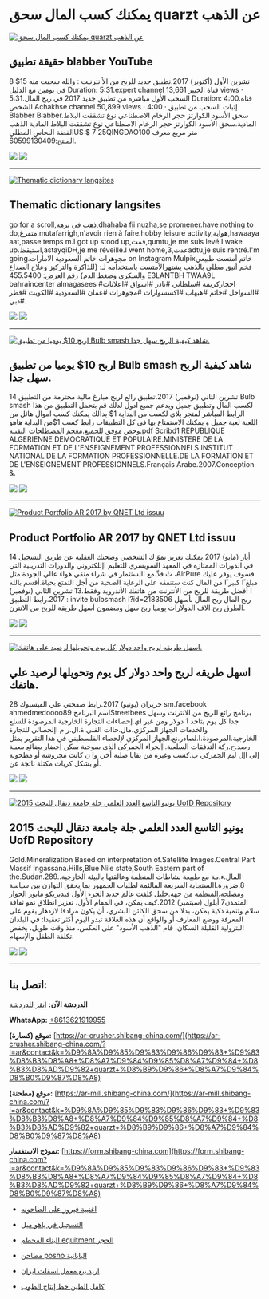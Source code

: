 # يمكنك كسب المال سحق quarzt عن الذهب

<a href="https://swt.shibang-china.com/?l=ar&img&k=%D9%8A%D9%85%D9%83%D9%86%D9%83+%D9%83%D8%B3%D8%A8+%D8%A7%D9%84%D9%85%D8%A7%D9%84+%D8%B3%D8%AD%D9%82+quarzt+%D8%B9%D9%86+%D8%A7%D9%84%D8%B0%D9%87%D8%A8" target="_blank">![يمكنك كسب المال سحق quarzt عن الذهب](http://static.shibang-china.com/all-800x300/1278.jpg)</a>

## حقيقة تطبيق blabber YouTube
8 تشرين الأول (أكتوبر) 2017.تطبيق جديد للربح من الأ نترنيت : والله سحبت منه 15$ في يومين مع الدليل Duration: 5:31.expert channel قناة الخبير 13,661 views &middot; 5:31.السحب الأول مباشرة من تطبيق جديد 2017 في ربح المال Duration: 4:00.قناة الشخص Achakhse channel 50,899 views &middot; 4:00 &middot; إثبات السحب من تطبيق Blabber Blabber.سحق الأسود الكوارتز حجر الرخام الاصطناعي نوع تشققت البلاط المادية.سحق الأسود الكوارتز حجر الرخام الاصطناعي نوع تشققت البلاط المادية الذهب الفضة النحاس المطليUS $ 7 25QINGDAO100 متر مربع معرف المنتج:60599130409.


<a href="https://whatsapp.shibangsoft.com/WhatsApp.php" target="_blank" title="WhatsApp">![](http://static.shibang-china.com/icon/whatsapp.png)</a> <a href="https://swt.shibang-china.com/?l=ar&icon&k=%D9%8A%D9%85%D9%83%D9%86%D9%83+%D9%83%D8%B3%D8%A8+%D8%A7%D9%84%D9%85%D8%A7%D9%84+%D8%B3%D8%AD%D9%82+quarzt+%D8%B9%D9%86+%D8%A7%D9%84%D8%B0%D9%87%D8%A8" target="_blank">![](http://static.shibang-china.com/icon/chat-ar.png)</a>

---

<a href="https://swt.shibang-china.com/?l=ar&img&k=%D9%8A%D9%85%D9%83%D9%86%D9%83+%D9%83%D8%B3%D8%A8+%D8%A7%D9%84%D9%85%D8%A7%D9%84+%D8%B3%D8%AD%D9%82+quarzt+%D8%B9%D9%86+%D8%A7%D9%84%D8%B0%D9%87%D8%A8" target="_blank">![Thematic dictionary langsites](http://static.shibang-china.com/all-800x300/413.jpg)</a>

## Thematic dictionary langsites
go for a scroll,ذهب في نزهة,dhahaba fii nuzha,se promener.have nothing to do,متفرغ,mutafarrigh,n&#39;avoir rien à faire.hobby leisure activity,هواية,hawaaya aat,passe temps m.I got up stood up,قمت,qumtu,je me suis levé.I wake up.استيقظ,astayqiDH,je me réveille.I went home,عدت,3adtu,je suis rentré.I&#39;m going.مجوهرات خاتم السعودية الامارات on Instagram Mulpixخاتم أمتست طبيعي فخم أنيق مطلي بالذهب يشتهرالأمتست باستخدامه لـ: {للذاكرة والتركيز وعلاج الصداع والسكري وضغط الدم} رقم العرض: 455.5400 E3LANTBH TWAA9L bahraincenter almagasees #احجاركريمة #سلطاني #نادر #اسواق #اعلانات #السواحل #خاتم #هبهاب #اكسسوارات #مجوهرات #عمان #السعودية #الكويت #قطر #دبي.


<a href="https://whatsapp.shibangsoft.com/WhatsApp.php" target="_blank" title="WhatsApp">![](http://static.shibang-china.com/icon/whatsapp.png)</a> <a href="https://swt.shibang-china.com/?l=ar&icon&k=%D9%8A%D9%85%D9%83%D9%86%D9%83+%D9%83%D8%B3%D8%A8+%D8%A7%D9%84%D9%85%D8%A7%D9%84+%D8%B3%D8%AD%D9%82+quarzt+%D8%B9%D9%86+%D8%A7%D9%84%D8%B0%D9%87%D8%A8" target="_blank">![](http://static.shibang-china.com/icon/chat-ar.png)</a>

---

<a href="https://swt.shibang-china.com/?l=ar&img&k=%D9%8A%D9%85%D9%83%D9%86%D9%83+%D9%83%D8%B3%D8%A8+%D8%A7%D9%84%D9%85%D8%A7%D9%84+%D8%B3%D8%AD%D9%82+quarzt+%D8%B9%D9%86+%D8%A7%D9%84%D8%B0%D9%87%D8%A8" target="_blank">![اربح 10$ يوميا من تطبيق Bulb smash شاهد كيفية الربح سهل جدا.](http://static.shibang-china.com/all-800x300/973.jpg)</a>

## اربح 10$ يوميا من تطبيق Bulb smash شاهد كيفية الربح سهل جدا.
14 تشرين الثاني (نوفمبر) 2017.تطبيق رائع لربح مبارغ مالية محترمة من التطبيق Bulb smash لكسب المال وتطبيق جميل ويدعم جميع ادول لدلك قم بتحمل التطبيق من هذا الرابط المباشر لمتجر بلاي لكسب من البداية 1$ بدالك يمكنك كسب اموال هائل من اللعبة لعبة جميل و يمكنك الاستمتاع بها فى كل التطبيقات رابط كسب 1$من البداية هاهو وحض موفق للجميع.معجم المصطلحات التقنية.pdf Scribd1 REPUBLIQUE ALGERIENNE DEMOCRATIQUE ET POPULAIRE.MINISTERE DE LA FORMATION ET DE L&#39;ENSEIGNEMENT PROFESSIONNELS INSTITUT NATIONAL DE LA FORMATION PROFESSIONNELLE.DE LA FORMATION ET DE L&#39;ENSEIGNEMENT PROFESSIONNELS.Français Arabe.2007.Conception &amp;.


<a href="https://whatsapp.shibangsoft.com/WhatsApp.php" target="_blank" title="WhatsApp">![](http://static.shibang-china.com/icon/whatsapp.png)</a> <a href="https://swt.shibang-china.com/?l=ar&icon&k=%D9%8A%D9%85%D9%83%D9%86%D9%83+%D9%83%D8%B3%D8%A8+%D8%A7%D9%84%D9%85%D8%A7%D9%84+%D8%B3%D8%AD%D9%82+quarzt+%D8%B9%D9%86+%D8%A7%D9%84%D8%B0%D9%87%D8%A8" target="_blank">![](http://static.shibang-china.com/icon/chat-ar.png)</a>

---

<a href="https://swt.shibang-china.com/?l=ar&img&k=%D9%8A%D9%85%D9%83%D9%86%D9%83+%D9%83%D8%B3%D8%A8+%D8%A7%D9%84%D9%85%D8%A7%D9%84+%D8%B3%D8%AD%D9%82+quarzt+%D8%B9%D9%86+%D8%A7%D9%84%D8%B0%D9%87%D8%A8" target="_blank">![Product Portfolio AR 2017 by QNET Ltd issuu](http://static.shibang-china.com/all-800x300/355.jpg)</a>

## Product Portfolio AR 2017 by QNET Ltd issuu
14 أيار (مايو) 2017.يمكنك تعزيز نموّ ك الشخصي وصحتك العقلية عن طريق التسجيل في الدورات الممتازة في المعهد السويسري للتعليم اإللكتروني والدورات التدريبية التي تُ قدِّ.مع االستثمار في شراء منقي هواء عالي الجودة مثل ،AirPure فسوف يوفر عليك مبلغ ًا كبير ًا من المال كنت ستنفقه على الرعاية الصحية من أجل التمتع بحياة.أقسم بالله ! أفضل طريقة للربح من الأنترنت من هاتفك الأندرويد وفقط.13 تشرين الثاني (نوفمبر) 2017.رابط التطبيق : invite.bulbsmash i?id=2183506 ربح المال ربح المال بأسهل الطرق ربح الاف الدولارات يوميا ربح سهل ومضمون أسهل طريقة للربح من الانترن.


<a href="https://whatsapp.shibangsoft.com/WhatsApp.php" target="_blank" title="WhatsApp">![](http://static.shibang-china.com/icon/whatsapp.png)</a> <a href="https://swt.shibang-china.com/?l=ar&icon&k=%D9%8A%D9%85%D9%83%D9%86%D9%83+%D9%83%D8%B3%D8%A8+%D8%A7%D9%84%D9%85%D8%A7%D9%84+%D8%B3%D8%AD%D9%82+quarzt+%D8%B9%D9%86+%D8%A7%D9%84%D8%B0%D9%87%D8%A8" target="_blank">![](http://static.shibang-china.com/icon/chat-ar.png)</a>

---

<a href="https://swt.shibang-china.com/?l=ar&img&k=%D9%8A%D9%85%D9%83%D9%86%D9%83+%D9%83%D8%B3%D8%A8+%D8%A7%D9%84%D9%85%D8%A7%D9%84+%D8%B3%D8%AD%D9%82+quarzt+%D8%B9%D9%86+%D8%A7%D9%84%D8%B0%D9%87%D8%A8" target="_blank">![اسهل طريقه لربح واحد دولار كل يوم وتحويلها لرصيد علي هاتفك.](http://static.shibang-china.com/all-800x300/1500.jpg)</a>

## اسهل طريقه لربح واحد دولار كل يوم وتحويلها لرصيد علي هاتفك.
28 حزيران (يونيو) 2017.رابط صفحتي علي الفيسبوك sm.facebook ahmedmedoooo89 اسم البرنامجStreetbees برنامج رائع للربح من الانترنت وسهل جدا كل يوم بتاخد 1 دولار ومن غير اي.إحصاءات التجارة الخارجية المرصودة للسلع والخدمات الجهاز المركزي.مال.حاات الفني.ة.ال.ر م اإلحصائي للتجارة الخارجية.المرصودة.ا.لصادر.نع.الجهاز المركزي لإلحصاء الفلسطيني في هذا التقرير يمثل رصد.ح.ركة التدفقات السلعية.اإلجراء الجمركي الذي بموجبة يمكن إحضار بضائع معينة إلى اإل ليم الجمركي ب.كسب وغيره من بقايا صلبة أخر، وا ن كانت مجروشة أو مطحونة أو بشكل كريات مكتلة ناتجة عن.


<a href="https://whatsapp.shibangsoft.com/WhatsApp.php" target="_blank" title="WhatsApp">![](http://static.shibang-china.com/icon/whatsapp.png)</a> <a href="https://swt.shibang-china.com/?l=ar&icon&k=%D9%8A%D9%85%D9%83%D9%86%D9%83+%D9%83%D8%B3%D8%A8+%D8%A7%D9%84%D9%85%D8%A7%D9%84+%D8%B3%D8%AD%D9%82+quarzt+%D8%B9%D9%86+%D8%A7%D9%84%D8%B0%D9%87%D8%A8" target="_blank">![](http://static.shibang-china.com/icon/chat-ar.png)</a>

---

<a href="https://swt.shibang-china.com/?l=ar&img&k=%D9%8A%D9%85%D9%83%D9%86%D9%83+%D9%83%D8%B3%D8%A8+%D8%A7%D9%84%D9%85%D8%A7%D9%84+%D8%B3%D8%AD%D9%82+quarzt+%D8%B9%D9%86+%D8%A7%D9%84%D8%B0%D9%87%D8%A8" target="_blank">![يونيو التاسع العدد العلمي جلة جامعة دنقال للبحث 2015 UofD Repository](http://static.shibang-china.com/all-800x300/955.jpg)</a>

## يونيو التاسع العدد العلمي جلة جامعة دنقال للبحث 2015 UofD Repository
Gold.Mineralization Based on interpretation of.Satellite Images.Central Part Massif Ingassana.Hills,Blue Nile state,South Eastern part of the.Sudan.289.المال.ء.مة مع طبيعة نشاطات المنظمة وعالقتها بالبيئة الخارجية. 8.ضرورة.االستجابة السريعة المالئمة لطلبات الجمهور بما يحقق التوازن بين سياسة ومصلحة.المنظمة من جهة.خليل كلفت عالم جديد الجزء الأول فيديريكو مايور الحوار المتمدن7 أيلول (سبتمبر) 2012.كيف يمكن، في المقام الأول، تعزيز انطلاق نمو ثقافة سلام وتنمية ذكية يمكن، بدلا من سحق الكائن البشري، أن يكون مرادفا لازدهار يقوم على المعرفة ووضع المعارف أو.والواقع أن هذه العلاقة تبدو اليوم أكثر تعقيدا: في البلدان البترولية القليلة السكان، قام &quot;الذهب الأسود&quot; على العكس، منذ وقت طويل، بخفض تكلفة الطفل والإسهام.


<a href="https://whatsapp.shibangsoft.com/WhatsApp.php" target="_blank" title="WhatsApp">![](http://static.shibang-china.com/icon/whatsapp.png)</a> <a href="https://swt.shibang-china.com/?l=ar&icon&k=%D9%8A%D9%85%D9%83%D9%86%D9%83+%D9%83%D8%B3%D8%A8+%D8%A7%D9%84%D9%85%D8%A7%D9%84+%D8%B3%D8%AD%D9%82+quarzt+%D8%B9%D9%86+%D8%A7%D9%84%D8%B0%D9%87%D8%A8" target="_blank">![](http://static.shibang-china.com/icon/chat-ar.png)</a>

---
## اتصل بنا:

**الدردشة الآن:** [انقر للدردشة](https://swt.shibang-china.com?l=ar&contact&k=%D9%8A%D9%85%D9%83%D9%86%D9%83+%D9%83%D8%B3%D8%A8+%D8%A7%D9%84%D9%85%D8%A7%D9%84+%D8%B3%D8%AD%D9%82+quarzt+%D8%B9%D9%86+%D8%A7%D9%84%D8%B0%D9%87%D8%A8)

**WhatsApp:**  [+8613621919955](https://whatsapp.shibangsoft.com/WhatsApp.php)

**موقع (كسارة):** [https://ar-crusher.shibang-china.com/](https://ar-crusher.shibang-china.com/?l=ar&contact&k=%D9%8A%D9%85%D9%83%D9%86%D9%83+%D9%83%D8%B3%D8%A8+%D8%A7%D9%84%D9%85%D8%A7%D9%84+%D8%B3%D8%AD%D9%82+quarzt+%D8%B9%D9%86+%D8%A7%D9%84%D8%B0%D9%87%D8%A8)

**موقع (مطحنة):** [https://ar-mill.shibang-china.com/](https://ar-mill.shibang-china.com/?l=ar&contact&k=%D9%8A%D9%85%D9%83%D9%86%D9%83+%D9%83%D8%B3%D8%A8+%D8%A7%D9%84%D9%85%D8%A7%D9%84+%D8%B3%D8%AD%D9%82+quarzt+%D8%B9%D9%86+%D8%A7%D9%84%D8%B0%D9%87%D8%A8)

**نموذج الاستفسار:** [https://form.shibang-china.com](https://form.shibang-china.com?l=ar&contact&k=%D9%8A%D9%85%D9%83%D9%86%D9%83+%D9%83%D8%B3%D8%A8+%D8%A7%D9%84%D9%85%D8%A7%D9%84+%D8%B3%D8%AD%D9%82+quarzt+%D8%B9%D9%86+%D8%A7%D9%84%D8%B0%D9%87%D8%A8)

* [اغنيية فيروز على الطاحونه](../22/%D8%A7%D8%BA%D9%86%D9%8A%D9%8A%D8%A9%20%D9%81%D9%8A%D8%B1%D9%88%D8%B2%20%D8%B9%D9%84%D9%89%20%D8%A7%D9%84%D8%B7%D8%A7%D8%AD%D9%88%D9%86%D9%87.md)

* [التسجيل في ياهو ميل](../22/%D8%A7%D9%84%D8%AA%D8%B3%D8%AC%D9%8A%D9%84%20%D9%81%D9%8A%20%D9%8A%D8%A7%D9%87%D9%88%20%D9%85%D9%8A%D9%84.md)

* [البناء المحطم equitment الحجر](../24/%D8%A7%D9%84%D8%A8%D9%86%D8%A7%D8%A1%20%D8%A7%D9%84%D9%85%D8%AD%D8%B7%D9%85%20equitment%20%D8%A7%D9%84%D8%AD%D8%AC%D8%B1.md)

* [مطاحن posho اليابانية](../25/%D9%85%D8%B7%D8%A7%D8%AD%D9%86%20posho%20%D8%A7%D9%84%D9%8A%D8%A7%D8%A8%D8%A7%D9%86%D9%8A%D8%A9.md)

* [اريد بيع معمل اسفلت ايران](../21/%D8%A7%D8%B1%D9%8A%D8%AF%20%D8%A8%D9%8A%D8%B9%20%D9%85%D8%B9%D9%85%D9%84%20%D8%A7%D8%B3%D9%81%D9%84%D8%AA%20%D8%A7%D9%8A%D8%B1%D8%A7%D9%86.md)

* [كامل الطين خط إنتاج الطوب](../24/%D9%83%D8%A7%D9%85%D9%84%20%D8%A7%D9%84%D8%B7%D9%8A%D9%86%20%D8%AE%D8%B7%20%D8%A5%D9%86%D8%AA%D8%A7%D8%AC%20%D8%A7%D9%84%D8%B7%D9%88%D8%A8.md)